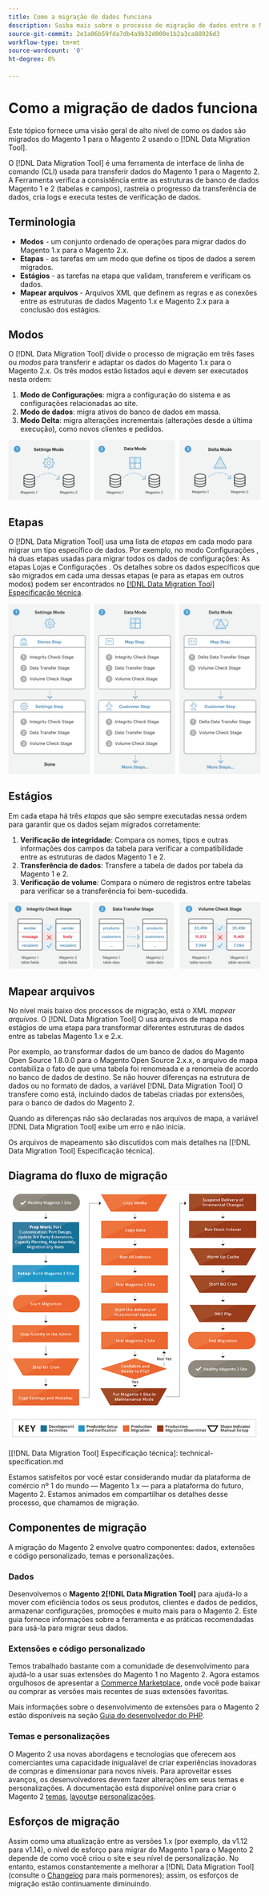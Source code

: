 ```yaml
---
title: Como a migração de dados funciona
description: Saiba mais sobre o processo de migração de dados entre o Magento 1 e o Magento 2, incluindo terminologia, diagramas de fluxo de trabalho e etapas.
source-git-commit: 2e1a06b59fda7db4a9b32d000e1b2a3ca88926d3
workflow-type: tm+mt
source-wordcount: '0'
ht-degree: 0%

---
```



# Como a migração de dados funciona

Este tópico fornece uma visão geral de alto nível de como os dados são migrados do Magento 1 para o Magento 2 usando o [!DNL Data Migration Tool].

O [!DNL Data Migration Tool] é uma ferramenta de interface de linha de comando (CLI) usada para transferir dados do Magento 1 para o Magento 2. A Ferramenta verifica a consistência entre as estruturas de banco de dados Magento 1 e 2 (tabelas e campos), rastreia o progresso da transferência de dados, cria logs e executa testes de verificação de dados.

## Terminologia

* **Modos** - um conjunto ordenado de operações para migrar dados do Magento 1.x para o Magento 2.x.
* **Etapas** - as tarefas em um modo que define os tipos de dados a serem migrados.
* **Estágios** - as tarefas na etapa que validam, transferem e verificam os dados.
* **Mapear arquivos** - Arquivos XML que definem as regras e as conexões entre as estruturas de dados Magento 1.x e Magento 2.x para a conclusão dos estágios.

## Modos

O [!DNL Data Migration Tool] divide o processo de migração em três fases ou *modos* para transferir e adaptar os dados do Magento 1.x para o Magento 2.x. Os três modos estão listados aqui e devem ser executados nesta ordem:

1. **Modo de Configurações**: migra a configuração do sistema e as configurações relacionadas ao site.
1. **Modo de dados**: migra ativos do banco de dados em massa.
1. **Modo Delta**: migra alterações incrementais (alterações desde a última execução), como novos clientes e pedidos.

![Modos de migração](../../assets/data-migration/MigrationModes2.png)

## Etapas

O [!DNL Data Migration Tool] usa uma lista de *etapas* em cada modo para migrar um tipo específico de dados. Por exemplo, no modo Configurações , há duas etapas usadas para migrar todos os dados de configurações: As etapas Lojas e Configurações . Os detalhes sobre os dados específicos que são migrados em cada uma dessas etapas (e para as etapas em outros modos) podem ser encontrados no [[!DNL Data Migration Tool] Especificação técnica](technical-specification.md).

![Visão geral da migração](../../assets/data-migration/MigrationOverview2.png)

## Estágios

Em cada etapa há três *etapas* que são sempre executadas nessa ordem para garantir que os dados sejam migrados corretamente:

1. **Verificação de integridade**: Compara os nomes, tipos e outras informações dos campos da tabela para verificar a compatibilidade entre as estruturas de dados Magento 1 e 2.
1. **Transferência de dados**: Transfere a tabela de dados por tabela da Magento 1 e 2.
1. **Verificação de volume**: Compara o número de registros entre tabelas para verificar se a transferência foi bem-sucedida.

![Etapas de migração](../../assets/data-migration/MigrationSteps2.png)

## Mapear arquivos

No nível mais baixo dos processos de migração, está o XML *mapear arquivos*. O [!DNL Data Migration Tool] O usa arquivos de mapa nos estágios de uma etapa para transformar diferentes estruturas de dados entre as tabelas Magento 1.x e 2.x.

Por exemplo, ao transformar dados de um banco de dados do Magento Open Source 1.8.0.0 para o Magento Open Source 2.x.x, o arquivo de mapa contabiliza o fato de que uma tabela foi renomeada e a renomeia de acordo no banco de dados de destino. Se não houver diferenças na estrutura de dados ou no formato de dados, a variável [!DNL Data Migration Tool] O transfere como está, incluindo dados de tabelas criadas por extensões, para o banco de dados do Magento 2.

Quando as diferenças não são declaradas nos arquivos de mapa, a variável [!DNL Data Migration Tool] exibe um erro e não inicia.

Os arquivos de mapeamento são discutidos com mais detalhes na [[!DNL Data Migration Tool] Especificação técnica].

## Diagrama do fluxo de migração

![Fluxo de migração](../../assets/data-migration/migration_flow.png)

[[!DNL Data Migration Tool] Especificação técnica]: technical-specification.md

Estamos satisfeitos por você estar considerando mudar da plataforma de comércio nº 1 do mundo — Magento 1.x — para a plataforma do futuro, Magento 2. Estamos animados em compartilhar os detalhes desse processo, que chamamos de migração.

## Componentes de migração

A migração do Magento 2 envolve quatro componentes: dados, extensões e código personalizado, temas e personalizações.

### Dados

Desenvolvemos o **Magento 2[!DNL Data Migration Tool]** para ajudá-lo a mover com eficiência todos os seus produtos, clientes e dados de pedidos, armazenar configurações, promoções e muito mais para o Magento 2. Este guia fornece informações sobre a ferramenta e as práticas recomendadas para usá-la para migrar seus dados.

### Extensões e código personalizado

Temos trabalhado bastante com a comunidade de desenvolvimento para ajudá-lo a usar suas extensões do Magento 1 no Magento 2. Agora estamos orgulhosos de apresentar a [Commerce Marketplace](https://marketplace.magento.com/), onde você pode baixar ou comprar as versões mais recentes de suas extensões favoritas.

Mais informações sobre o desenvolvimento de extensões para o Magento 2 estão disponíveis na seção [Guia do desenvolvedor do PHP](https://developer.adobe.com/commerce/php/development/).

### Temas e personalizações

O Magento 2 usa novas abordagens e tecnologias que oferecem aos comerciantes uma capacidade inigualável de criar experiências inovadoras de compras e dimensionar para novos níveis. Para aproveitar esses avanços, os desenvolvedores devem fazer alterações em seus temas e personalizações. A documentação está disponível online para criar o Magento 2 [temas](https://developer.adobe.com/commerce/frontend-core/guide/themes/), [layouts](https://developer.adobe.com/commerce/frontend-core/guide/layouts/)e [personalizações](https://developer.adobe.com/commerce/frontend-core/guide/layouts/xml-manage/).

## Esforços de migração

Assim como uma atualização entre as versões 1.x (por exemplo, da v1.12 para v1.14), o nível de esforço para migrar do Magento 1 para o Magento 2 depende de como você criou o site e seu nível de personalização.
No entanto, estamos constantemente a melhorar a [!DNL Data Migration Tool] (consulte o [Changelog](https://github.com/magento/data-migration-tool/blob/2.3/CHANGELOG.md) para mais pormenores); assim, os esforços de migração estão continuamente diminuindo.
